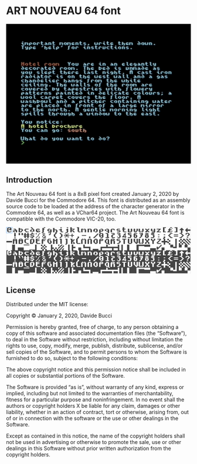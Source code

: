 # ART NOUVEAU 64 font

![The whole charset](https://github.com/DarwinNE/aws2c/raw/master/fonts/art_nouveau_64_example.png)


## Introduction

The Art Nouveau 64 font is a 8x8 pixel font created January 2, 2020 by Davide
Bucci for the Commodore 64. This font is distributed as an assembly source code
to be loaded at the address of the character generator in the Commodore 64, as
well as a VChar64 project. The Art Nouveau 64 font is compatible with the 
Commodore VIC-20, too.

![The whole charset](https://github.com/DarwinNE/aws2c/raw/master/fonts/art_nouveau_64.png)


## License

Distributed under the MIT license:

Copyright © January 2, 2020, Davide Bucci

Permission is hereby granted, free of charge, to any person obtaining a copy of this software and associated documentation files (the “Software”), to deal in the Software without restriction, including without limitation the rights to use, copy, modify, merge, publish, distribute, sublicense, and/or sell copies of the Software, and to permit persons to whom the Software is furnished to do so, subject to the following conditions:

The above copyright notice and this permission notice shall be included in all copies or substantial portions of the Software.

The Software is provided “as is”, without warranty of any kind, express or implied, including but not limited to the warranties of merchantability, fitness for a particular purpose and noninfringement. In no event shall the authors or copyright holders X be liable for any claim, damages or other liability, whether in an action of contract, tort or otherwise, arising from, out of or in connection with the software or the use or other dealings in the Software.

Except as contained in this notice, the name of the copyright holders shall not be used in advertising or otherwise to promote the sale, use or other dealings in this Software without prior written authorization from the copyright holders.
